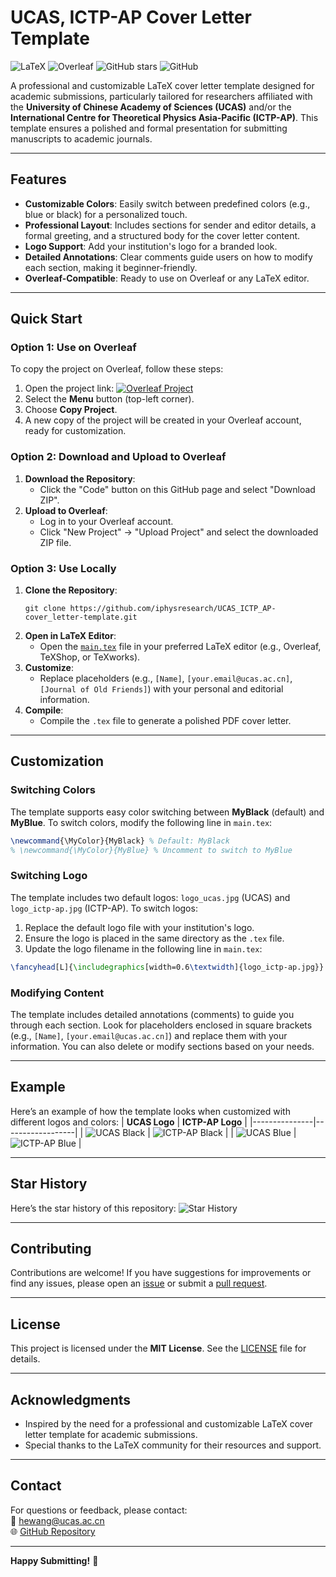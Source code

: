 # UCAS, ICTP-AP Cover Letter Template

![LaTeX](https://img.shields.io/badge/LaTeX-Professional-blue) ![Overleaf](https://img.shields.io/badge/Overleaf-Compatible-green) ![GitHub stars](https://img.shields.io/github/stars/iphysresearch/UCAS_ICTP_AP-cover_letter-template?style=social) ![GitHub](https://img.shields.io/github/license/iphysresearch/UCAS_ICTP_AP-cover_letter-template)

A professional and customizable LaTeX cover letter template designed for academic submissions, particularly tailored for researchers affiliated with the **University of Chinese Academy of Sciences (UCAS)** and/or the **International Centre for Theoretical Physics Asia-Pacific (ICTP-AP)**. This template ensures a polished and formal presentation for submitting manuscripts to academic journals.

---

## Features

- **Customizable Colors**: Easily switch between predefined colors (e.g., blue or black) for a personalized touch.
- **Professional Layout**: Includes sections for sender and editor details, a formal greeting, and a structured body for the cover letter content.
- **Logo Support**: Add your institution's logo for a branded look.
- **Detailed Annotations**: Clear comments guide users on how to modify each section, making it beginner-friendly.
- **Overleaf-Compatible**: Ready to use on Overleaf or any LaTeX editor.

---

## Quick Start
### Option 1: Use on Overleaf

To copy the project on Overleaf, follow these steps:
1. Open the project link:  [![Overleaf Project](https://img.shields.io/badge/Overleaf-Template-blue)](https://www.overleaf.com/read/fxkcbtrpfzht#338271)
2. Select the **Menu** button (top-left corner).  
3. Choose **Copy Project**.  
4. A new copy of the project will be created in your Overleaf account, ready for customization.


### Option 2: Download and Upload to Overleaf
1. **Download the Repository**:
   - Click the "Code" button on this GitHub page and select "Download ZIP".
2. **Upload to Overleaf**:
   - Log in to your Overleaf account.
   - Click "New Project" → "Upload Project" and select the downloaded ZIP file.
### Option 3: Use Locally
1. **Clone the Repository**:
   ```shell
   git clone https://github.com/iphysresearch/UCAS_ICTP_AP-cover_letter-template.git
   ```
2. **Open in LaTeX Editor**:
   - Open the [`main.tex`](main.tex) file in your preferred LaTeX editor (e.g., Overleaf, TeXShop, or TeXworks).
3. **Customize**:
   - Replace placeholders (e.g., `[Name]`, `[your.email@ucas.ac.cn]`, `[Journal of Old Friends]`) with your personal and editorial information.
4. **Compile**:
   - Compile the `.tex` file to generate a polished PDF cover letter.

---

## Customization
### Switching Colors
The template supports easy color switching between **MyBlack** (default) and **MyBlue**. To switch colors, modify the following line in `main.tex`:
```latex
\newcommand{\MyColor}{MyBlack} % Default: MyBlack
% \newcommand{\MyColor}{MyBlue} % Uncomment to switch to MyBlue
```
### Switching Logo
The template includes two default logos: `logo_ucas.jpg` (UCAS) and `logo_ictp-ap.jpg` (ICTP-AP). To switch logos:
1. Replace the default logo file with your institution's logo.
2. Ensure the logo is placed in the same directory as the `.tex` file.
3. Update the logo filename in the following line in `main.tex`:
```latex
\fancyhead[L]{\includegraphics[width=0.6\textwidth]{logo_ictp-ap.jpg}} % Replace with your logo filename
```
   
### Modifying Content
The template includes detailed annotations (comments) to guide you through each section. Look for placeholders enclosed in square brackets (e.g., `[Name]`, `[your.email@ucas.ac.cn]`) and replace them with your information. You can also delete or modify sections based on your needs.

---

## Example
Here’s an example of how the template looks when customized with different logos and colors:
| **UCAS Logo** | **ICTP-AP Logo** |
|---------------|------------------|
| ![UCAS Black](ucas_black.jpg) | ![ICTP-AP Black](ictp-ap_black.jpg) |
| ![UCAS Blue](ucas_blue.jpg) | ![ICTP-AP Blue](ictp-ap_blue.jpg) |

---

## Star History
Here’s the star history of this repository:
![Star History](https://starchart.cc/iphysresearch/UCAS_ICTP_AP-cover_letter-template.svg)

---

## Contributing
Contributions are welcome! If you have suggestions for improvements or find any issues, please open an [issue](https://github.com/iphysresearch/UCAS_ICTP_AP-cover_letter-template/issues) or submit a [pull request](https://github.com/iphysresearch/UCAS_ICTP_AP-cover_letter-template/pulls).

---

## License
This project is licensed under the **MIT License**. See the [LICENSE](LICENSE) file for details.

---

## Acknowledgments
- Inspired by the need for a professional and customizable LaTeX cover letter template for academic submissions.
- Special thanks to the LaTeX community for their resources and support.

---

## Contact
For questions or feedback, please contact:  
📧 [hewang@ucas.ac.cn](mailto:hewang@ucas.ac.cn)  
🌐 [GitHub Repository](https://github.com/iphysresearch/UCAS_ICTP_AP-cover_letter-template)

---

**Happy Submitting!** 🚀
